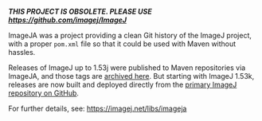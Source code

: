 ***THIS PROJECT IS OBSOLETE. PLEASE USE https://github.com/imagej/ImageJ***

ImageJA was a project providing a clean Git history of the ImageJ project, with
a proper `pom.xml` file so that it could be used with Maven without hassles.

Releases of ImageJ up to 1.53j were published to Maven repositories via
ImageJA, and those tags are
[archived here](https://github.com/imagej/ImageJA/tags).
But starting with ImageJ 1.53k, releases are now built and deployed directly
from the
[primary ImageJ repository on GitHub](https://github.com/imagej/ImageJ).

For further details, see: https://imagej.net/libs/imageja
